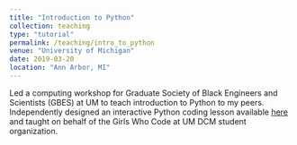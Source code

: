 ```yaml
---
title: "Introduction to Python"
collection: teaching
type: "tutorial"
permalink: /teaching/intro_to_python
venue: "University of Michigan"
date: 2019-03-20
location: "Ann Arbor, MI"
---
```


Led a computing workshop for Graduate Society of Black Engineers and Scientists (GBES) at UM to teach introduction to Python to my peers. Independently designed an interactive Python coding lesson available [here](https://github.com/GWC-DCMB/codeDemos/blob/master/python_plotting_climate.ipynb) and taught on behalf of the Girls Who Code at UM DCM student organization.
